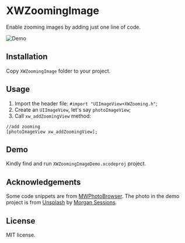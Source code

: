 # XWZoomingImage

Enable zooming images by adding just one line of code.

![Demo](https://github.com/sutar/XWZoomingImage/raw/master/ZoomingImageDemo.gif?raw=true)

## Installation
Copy `XWZoomingImage` folder to your project.

## Usage
1. Import the header file: `#import "UIImageView+XWZooming.h"`;
2. Create an `UIImageView`, let's say `photoImageView`;
3. Call `xw_addZoomingView` method:

```objc
//add zooming
[photoImageView xw_addZoomingView];
```

## Demo
Kindly find and run `XWZoomingImageDemo.xcodeproj` project.

## Acknowledgements
Some code snippets are from [MWPhotoBrowser](https://github.com/mwaterfall/MWPhotoBrowser). The photo in the demo project is from [Unsplash](https://download.unsplash.com/photo-1421986527537-888d998adb74) by [Morgan Sessions](https://unsplash.com/morgansessions).

## License
MIT license.

